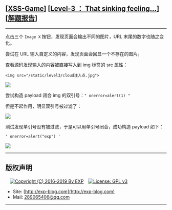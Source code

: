 ## [[XSS-Game](https://xss-game.appspot.com/)] [[Level-3 ： That sinking feeling...](https://xss-game.appspot.com/level3)] [[解题报告](http://exp-blog.com/2019/02/15/pid-3331/)]

------

点击三个 `Image X` 按钮，发现页面会输出不同的图片，URL 末尾的数字也随之变化。

尝试在 URL 输入自定义的内容，发现页面会回显一个不存在的图片。

查看源码发现输入的内容被直接写入到 img 标签的 src 属性：

`<img src="/static/level3/cloud注入点.jpg">`

![](https://github.com/lyy289065406/CTF-Solving-Reports/blob/master/xss-game/level-3/imgs/01.png)

尝试构造 payload 闭合 img 的双引号：`" onerror=alert(1) "`

但是不起作用，明显双引号被过滤了：

![](https://github.com/lyy289065406/CTF-Solving-Reports/blob/master/xss-game/level-3/imgs/02.png)

测试发现单引号没有被过滤，于是可以用单引号闭合，成功构造 payload 如下：

`' onerror=alert("exp") '`

![](https://github.com/lyy289065406/CTF-Solving-Reports/blob/master/xss-game/level-3/imgs/03.png)

------

## 版权声明

　[![Copyright (C) 2016-2019 By EXP](https://img.shields.io/badge/Copyright%20(C)-2016~2019%20By%20EXP-blue.svg)](http://exp-blog.com)　[![License: GPL v3](https://img.shields.io/badge/License-GPL%20v3-blue.svg)](https://www.gnu.org/licenses/gpl-3.0)
  

- Site: [http://exp-blog.com](http://exp-blog.com) 
- Mail: <a href="mailto:289065406@qq.com?subject=[EXP's Github]%20Your%20Question%20（请写下您的疑问）&amp;body=What%20can%20I%20help%20you?%20（需要我提供什么帮助吗？）">289065406@qq.com</a>


------
